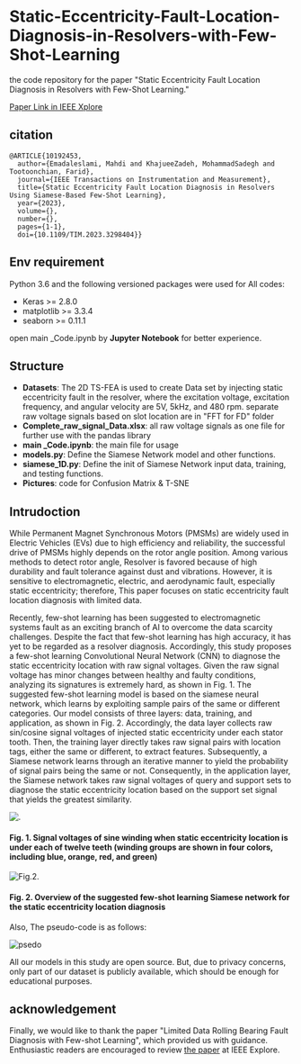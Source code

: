 # Static-Eccentricity-Fault-Location-Diagnosis-in-Resolvers-with-Few-Shot-Learning
the code repository for the paper "Static Eccentricity Fault Location Diagnosis in Resolvers with Few-Shot Learning."

[Paper Link in IEEE Xplore](https://ieeexplore.ieee.org/document/10192453)

## citation
```
@ARTICLE{10192453,
  author={Emadaleslami, Mahdi and KhajueeZadeh, MohammadSadegh and Tootoonchian, Farid},
  journal={IEEE Transactions on Instrumentation and Measurement}, 
  title={Static Eccentricity Fault Location Diagnosis in Resolvers Using Siamese-Based Few-Shot Learning}, 
  year={2023},
  volume={},
  number={},
  pages={1-1},
  doi={10.1109/TIM.2023.3298404}}

```

## Env requirement
Python 3.6 and the following versioned packages were used for All codes:
- Keras >= 2.8.0
- matplotlib >= 3.3.4
- seaborn >= 0.11.1
  
open main _Code.ipynb by **Jupyter Notebook**  for better experience.
## Structure

- **Datasets**: The 2D TS-FEA is used to create Data set by injecting static eccentricity fault in the resolver, where the excitation voltage, excitation frequency, and angular velocity are 5V, 5kHz, and 480 rpm. separate raw voltage signals based on slot location are in "FFT for FD" folder
- **Complete_raw_signal_Data.xlsx**:  all raw voltage signals as one file for further use with the pandas library
- **main _Code.ipynb**: the main file for usage
- **models.py**: Define the Siamese Network model and other functions.
- **siamese_1D.py**: Define the init of Siamese Network input data, training, and testing functions.
- **Pictures**:  code for Confusion Matrix & T-SNE

## Intrudoction
While Permanent Magnet Synchronous Motors (PMSMs) are widely used in Electric Vehicles (EVs) due to high efficiency and reliability, the successful drive of PMSMs highly depends on the rotor angle position. Among various methods to detect rotor angle, Resolver is favored because of high durability and fault tolerance against dust and vibrations. However, it is sensitive to electromagnetic, electric, and aerodynamic fault, especially static eccentricity; therefore, This paper focuses on static eccentricity fault location diagnosis with limited data.

Recently, few-shot learning has been suggested to electromagnetic systems fault as an exciting branch of AI to overcome the data scarcity challenges. Despite the fact that few-shot learning has high accuracy, it has yet to be regarded as a resolver diagnosis. Accordingly, this study proposes a few-shot learning Convolutional Neural Network (CNN) to diagnose the static eccentricity location with raw signal voltages. Given the raw signal voltage has minor changes between healthy and faulty conditions, analyzing its signatures is extremely hard, as shown in Fig. 1. The suggested few-shot learning model is based on the siamese neural network, which learns by exploiting sample pairs of the same or different categories. Our model consists of three layers: data, training, and application, as shown in Fig. 2. Accordingly, the data layer collects raw sin/cosine signal voltages of injected static eccentricity under each stator tooth. Then, the training layer directly takes raw signal pairs with location tags, either the same or different, to extract features. Subsequently, a Siamese network learns through an iterative manner to yield the probability of signal pairs being the same or not. Consequently, in the application layer, the Siamese network takes raw signal voltages of query and support sets to diagnose the static eccentricity location based on the support set signal that yields the greatest similarity. 


![.](https://github.com/mahdiemad/Static-Eccentricity-Fault-Location-Diagnosis-in-Resolvers-with-Few-Shot-Learning/assets/57590076/6191aa16-86d8-4708-b453-31b4da45d1fc)
#### Fig. 1. Signal voltages of sine winding when static eccentricity location is under each of twelve teeth (winding groups are shown in four colors, including blue, orange, red, and green)

![Fig.2.](https://github.com/mahdiemad/Static-Eccentricity-Fault-Location-Diagnosis-in-Resolvers-with-Few-Shot-Learning/assets/57590076/a7c28eb8-36d0-461b-9f87-a5030474c491)
#### Fig. 2. Overview of the suggested few-shot learning Siamese network for the static eccentricity location diagnosis      

Also, The pseudo-code is as follows:

![psedo](https://github.com/mahdiemad/Static-Eccentricity-Fault-Location-Diagnosis-in-Resolvers-with-Few-Shot-Learning/assets/57590076/f5c4c220-1236-4935-a6bc-58d974a62c4c)
 

All our models in this study are open source. But, due to privacy concerns, only part of our dataset is publicly available, which should be enough for educational purposes.

## acknowledgement
Finally, we would like to thank the paper "Limited Data Rolling Bearing Fault Diagnosis with Few-shot Learning", which provided us with guidance.
Enthusiastic readers are encouraged to review  [the paper](https://ieeexplore.ieee.org/abstract/document/8793060) at IEEE Explore.

